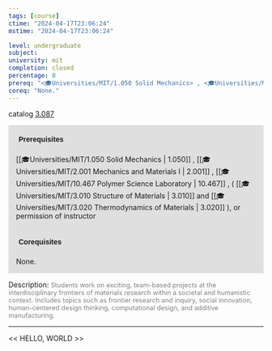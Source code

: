 ```yaml
---
tags: [course]
ctime: "2024-04-17T23:06:24"
mstime: "2024-04-17T23:06:24"

level: undergraduate
subject: 
university: mit
completion: closed
percentage: 0
prereq: "<🎓Universities/MIT/1.050 Solid Mechanics> , <🎓Universities/MIT/2.001 Mechanics and Materials I> , <🎓Universities/MIT/10.467 Polymer Science Laboratory> , ( <🎓Universities/MIT/3.010 Structure of Materials> and <🎓Universities/MIT/3.020 Thermodynamics of Materials> ), or permission of instructor"
coreq: "None."
---
```


catalog [3.087](http://student.mit.edu/catalog/m3a.html#3.087)

<span style="display: block; padding: 15px; background-color: rgb(100, 100, 100, 0.2);"><font id="m_prereq2938_0" style="display: block; font-family: Arial, sans-serif; font-weight: bold; padding: 5px">Prerequisites</font><br><span id="prereq2938_0">[[🎓Universities/MIT/1.050 Solid Mechanics | 1.050]] , [[🎓Universities/MIT/2.001 Mechanics and Materials I | 2.001]] , [[🎓Universities/MIT/10.467 Polymer Science Laboratory | 10.467]] , ( [[🎓Universities/MIT/3.010 Structure of Materials | 3.010]] and [[🎓Universities/MIT/3.020 Thermodynamics of Materials | 3.020]] ), or permission of instructor</span></span>
<span style="display: block; padding: 15px; background-color: rgb(100, 100, 100, 0.2);"><font id="m_coreq2938_0" style="display: block; font-family: Arial, sans-serif; font-weight: bold; padding: 5px">Corequisites</font><br><span id="coreq2938_0">None.</span></span>

<font style="">Description:</font>
<font style="color: grey; font-size: 0.8rem;">Students work on exciting, team-based projects at the interdisciplinary frontiers of materials research within a societal and humanistic context. Includes topics such as frontier research and inquiry, social innovation, human-centered design thinking, computational design, and additive manufacturing.</font>



---

<< HELLO, WORLD >>
